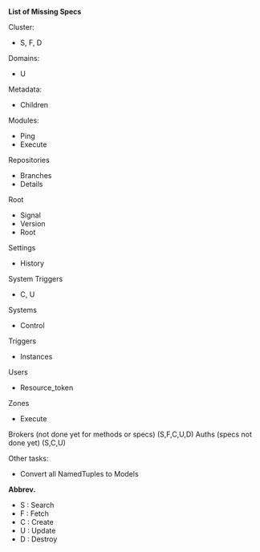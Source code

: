**List of Missing Specs**

Cluster:

- S, F, D

Domains:

- U

Metadata:

- Children

Modules:

- Ping
- Execute

Repositories

- Branches
- Details

Root

- Signal
- Version
- Root

Settings

- History

System Triggers

- C, U

Systems

- Control

Triggers

- Instances

Users

- Resource_token

Zones

- Execute

Brokers (not done yet for methods or specs) (S,F,C,U,D)
Auths (specs not done yet) (S,C,U)

Other tasks:

- Convert all NamedTuples to Models

**Abbrev.**

- S : Search
- F : Fetch
- C : Create
- U : Update
- D : Destroy
